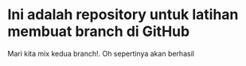 # Ini adalah repository untuk latihan membuat branch di GitHub
Mari kita mix kedua branch!. Oh sepertinya akan berhasil